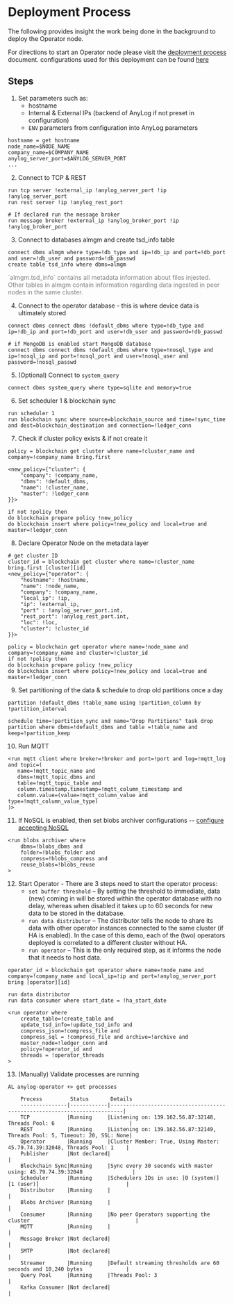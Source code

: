 # Deployment Process
The following provides insight the work being done in the background to deploy the Operator node. 

For directions to start an Operator node please visit the [deployment process](deploying_node.md) document.
configurations used for this deployment can be found [here](https://raw.githubusercontent.com/AnyLog-co/deployments/master/docker-compose/anylog-operator/anylog_configs.env)   


## Steps
1. Set parameters such as:
   * hostname
   * Internal & External IPs (backend of AnyLog if not preset in configuration)
   * `ENV` parameters from configuration into AnyLog parameters  
```anylog
hostname = get hostname
node_name=$NODE_NAME
company_name=$COMPANY_NAME
anylog_server_port=$ANYLOG_SERVER_PORT
...
```

2. Connect to TCP & REST 
```anylog
run tcp server !external_ip !anylog_server_port !ip !anylog_server_port
run rest server !ip !anylog_rest_port

# If declared run the message broker 
run message broker !external_ip !anylog_broker_port !ip !anylog_broker_port
```

3. Connect to databases almgm and create tsd_info table 
```anylog
connect dbms almgm where type=!db_type and ip=!db_ip and port=!db_port and user=!db_user and password=!db_passwd
create table tsd_info where dbms=almgm
```
<p style="color: gray; size: 90%">`almgm.tsd_info` contains all metadata information about files injested. Other tables 
in almgm contain information regarding data ingested in peer  nodes in the same  cluster.</p>

4. Connect to the operator database - this is where device data is ultimately stored
```anylog
connect dbms connect dbms !default_dbms where type=!db_type and ip=!db_ip and port=!db_port and user=!db_user and password=!db_passwd

# if MongoDB is enabled start MongoDB database 
connect dbms connect dbms !default_dbms where type=!nosql_type and ip=!nosql_ip and port=!nosql_port and user=!nosql_user and password=!nosql_passwd
```

5. (Optional) Connect to `system_query`
```anylog
connect dbms system_query where type=sqlite and memory=true  
```

6. Set scheduler 1 & blockchain sync 
```anylog 
run scheduler 1
run blockchain sync where source=blockchain_source and time=!sync_time and dest=blockchain_destination and connection=!ledger_conn
```

7. Check if cluster policy exists & if not create it
```anylog 
policy = blockchain get cluster where name=!cluster_name and company=!company_name bring.first

<new_policy={"cluster": {
    "company": !company_name, 
    "dbms": !default_dbms, 
    "name": !cluster_name, 
    "master": !ledger_conn
}}> 

if not !policy then 
do blockchain prepare policy !new_policy
do blockchain insert where policy=!new_policy and local=true and master=!ledger_conn
```

8. Declare Operator Node on the metadata layer 
```anylog
# get cluster ID 
cluster_id = blockchain get cluster where name=!cluster_name bring.first [cluster][id]
<new_policy={"operator": {
    "hostname": !hostname, 
    "name": !node_name, 
    "company": !company_name, 
    "local_ip": !ip, 
    "ip": !external_ip, 
    "port" : !anylog_server_port.int, 
    "rest_port": !anylog_rest_port.int, 
    "loc": !loc, 
    "cluster": !cluster_id
}}> 

policy = blockchain get operator where name=!node_name and company=!company_name and cluster=!cluster_id 
if not !policy then 
do blockchain prepare policy !new_policy
do blockchain insert where policy=!new_policy and local=true and master=!ledger_conn
```

9. Set partitioning of the data & schedule to drop old partitions once a day
```anylog
partition !default_dbms !table_name using !partition_column by !partition_interval

schedule time=!partition_sync and name="Drop Partitions" task drop partition where dbms=!default_dbms and table =!table_name and keep=!partition_keep
```
10. Run MQTT   
```anylog
<run mqtt client where broker=!broker and port=!port and log=!mqtt_log and topic=(
   name=!mqtt_topic_name and 
   dbms=!mqtt_topic_dbms and 
   table=!mqtt_topic_table and 
   column.timestamp.timestamp=!mqtt_column_timestamp and
   column.value=(value=!mqtt_column_value and type=!mqtt_column_value_type)
)>
```
11. If NoSQL is enabled, then set blobs archiver configurations -- [configure accepting NoSQL](setting_up_mongodb.md)
```anylog
<run blobs archiver where
    dbms=!blobs_dbms and
    folder=!blobs_folder and
    compress=!blobs_compress and
    reuse_blobs=!blobs_reuse
>
```
12. Start Operator - There are 3 steps need to start the operator process:
    * `set buffer threshold` –  By setting the threshold to immediate, data (new) coming in will be stored within the operator database with no delay, whereas when disabled it takes up to 60 seconds for new data to be stored in the database. 
    * `run data distributor` – The distributor tells the node to share its data with other operator instances connected to the same cluster (if  HA  is enabled). In the case of this demo, each of the (two) operators deployed is correlated to a different cluster without HA.
    * `run operator` – This is the only required step, as it informs the node that it needs to host data. 

```anylog
operator_id = blockchain get operator where name=!node_name and company=!company_name and local_ip=!ip and port=!anylog_server_port bring [operator][id]

run data distributor
run data consumer where start_date = !ha_start_date

<run operator where
    create_table=!create_table and
    update_tsd_info=!update_tsd_info and
    compress_json=!compress_file and
    compress_sql = !compress_file and archive=!archive and
    master_node=!ledger_conn and
    policy=!operator_id and
    threads = !operator_threads
>
```

13. (Manually) Validate processes are running
```anylog
AL anylog-operator +> get processes 

    Process         Status       Details                                                                    
    ---------------|------------|--------------------------------------------------------------------------|
    TCP            |Running     |Listening on: 139.162.56.87:32148, Threads Pool: 6                        |
    REST           |Running     |Listening on: 139.162.56.87:32149, Threads Pool: 5, Timeout: 20, SSL: None|
    Operator       |Running     |Cluster Member: True, Using Master: 45.79.74.39:32048, Threads Pool: 1    |
    Publisher      |Not declared|                                                                          |
    Blockchain Sync|Running     |Sync every 30 seconds with master using: 45.79.74.39:32048                |
    Scheduler      |Running     |Schedulers IDs in use: [0 (system)] [1 (user)]                            |
    Distributor    |Running     |                                                                          |
    Blobs Archiver |Running     |                                                                          |
    Consumer       |Running     |No peer Operators supporting the cluster                                  |
    MQTT           |Running     |                                                                          |
    Message Broker |Not declared|                                                                          |
    SMTP           |Not declared|                                                                          |
    Streamer       |Running     |Default streaming thresholds are 60 seconds and 10,240 bytes              |
    Query Pool     |Running     |Threads Pool: 3                                                           |
    Kafka Consumer |Not declared|                                                                          |
```
